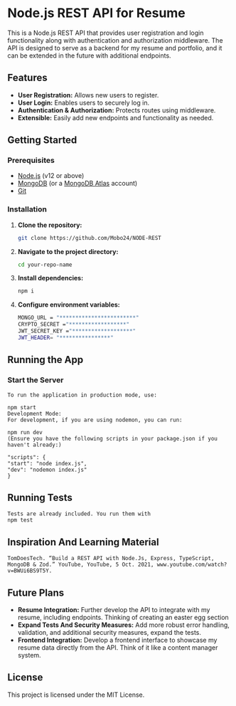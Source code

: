 # Node.js REST API for Resume

This is a Node.js REST API that provides user registration and login functionality along with authentication and authorization middleware. The API is designed to serve as a backend for my resume and portfolio, and it can be extended in the future with additional endpoints.

## Features

- **User Registration:** Allows new users to register.
- **User Login:** Enables users to securely log in.
- **Authentication & Authorization:** Protects routes using middleware.
- **Extensible:** Easily add new endpoints and functionality as needed.

## Getting Started

### Prerequisites

- [Node.js](https://nodejs.org/) (v12 or above)
- [MongoDB](https://www.mongodb.com/try/download/community) (or a [MongoDB Atlas](https://www.mongodb.com/cloud/atlas) account)
- [Git](https://git-scm.com/)

### Installation

1. **Clone the repository:**

   ```bash
   git clone https://github.com/Mobo24/NODE-REST

2. **Navigate to the project directory:**

    ```bash
    cd your-repo-name

3. **Install dependencies:**

    ```bash
    npm i

4. **Configure environment variables:**

    ```bash
    MONGO_URL = "************************"
    CRYPTO_SECRET ="******************"
    JWT_SECRET_KEY ="*******************"
    JWT_HEADER= "****************"

## Running the App

### Start the Server

    To run the application in production mode, use:

    npm start
    Development Mode:
    For development, if you are using nodemon, you can run:

    npm run dev
    (Ensure you have the following scripts in your package.json if you haven't already:)

    "scripts": {
    "start": "node index.js",
    "dev": "nodemon index.js"
    }

## Running Tests
    Tests are already included. You run them with
    npm test

## Inspiration And Learning Material
    TomDoesTech. “Build a REST API with Node.Js, Express, TypeScript, MongoDB & Zod.” YouTube, YouTube, 5 Oct. 2021, www.youtube.com/watch?v=BWUi6BS9T5Y. 

## Future Plans

- **Resume Integration:** Further develop the API to integrate with my resume, including endpoints. Thinking of creating an easter egg section 
- **Expand Tests And Security Measures:** Add more robust error handling, validation, and additional security measures, expand the tests.
- **Frontend Integration:** Develop a frontend interface to showcase my resume data directly from the API. Think of it like a content manager system.

## License

This project is licensed under the MIT License.